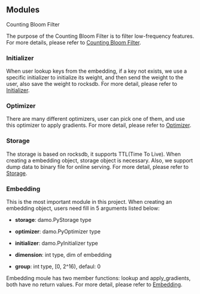 ## Modules

Counting Bloom Filter

The purpose of the Counting Bloom Filter is to filter low-frequency features. For more details, please refer to [Counting Bloom Filter](CBF.md).

### Initializer

When user lookup keys from the embedding, if a key not exists, we use a specific initializer to initialize its weight, and then send the weight to the user, also save the weight to rocksdb. For more detail, please refer to [Initializer](Initializer.md).

### Optimizer

There are many different optimizers, user can pick one of them, and use this optimizer to apply gradients. For more detail, please refer to [Optimizer](Optimizer.md).

### Storage

The storage is based on rocksdb, it supports TTL(Time To Live). When creating a embedding object, storage object is necessary. Also, we support dump data to binary file for online serving. For more detail, please refer to [Storage](Storage.md).

### Embedding

This is the most important module in this project. When creating an embedding object, users need fill in 5 arguments listed below:

- **storage**: damo.PyStorage type
  
- **optimizer**: damo.PyOptimizer type
  
- **initializer**: damo.PyInitializer type
  
- **dimension**: int type, dim of embedding
  
- **group**: int type, [0, 2^16), defaul: 0
  

Embedding moule has two member functions: lookup and apply_gradients, both have no return values. For more detail, please refer to [Embedding](Embedding.md).